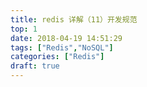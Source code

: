 ```yaml
---
title: redis 详解（11）开发规范
top: 1
date: 2018-04-19 14:51:29
tags: ["Redis","NoSQL"]
categories: ["Redis"]
draft: true
---
```

